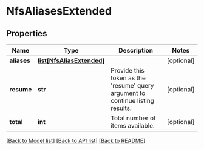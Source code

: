 # NfsAliasesExtended

## Properties
Name | Type | Description | Notes
------------ | ------------- | ------------- | -------------
**aliases** | [**list[NfsAliasExtended]**](NfsAliasExtended.md) |  | [optional] 
**resume** | **str** | Provide this token as the &#39;resume&#39; query argument to continue listing results. | [optional] 
**total** | **int** | Total number of items available. | [optional] 

[[Back to Model list]](../README.md#documentation-for-models) [[Back to API list]](../README.md#documentation-for-api-endpoints) [[Back to README]](../README.md)


